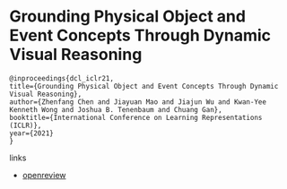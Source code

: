 # Grounding Physical Object and Event Concepts Through Dynamic Visual Reasoning

```
@inproceedings{dcl_iclr21,
title={Grounding Physical Object and Event Concepts Through Dynamic Visual Reasoning},
author={Zhenfang Chen and Jiayuan Mao and Jiajun Wu and Kwan-Yee Kenneth Wong and Joshua B. Tenenbaum and Chuang Gan},
booktitle={International Conference on Learning Representations (ICLR)},
year={2021}
}
```

links
- [openreview](https://openreview.net/forum?id=bhCDO_cEGCz)
